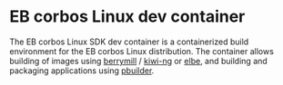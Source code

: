 # EB corbos Linux dev container

The EB corbos Linux SDK dev container is a containerized build environment for the EB corbos Linux distribution.
The container allows building of images using [berrymill]( https://github.com/isbm/berrymill/) / [kiwi-ng](https://osinside.github.io/kiwi/)
or [elbe](https://elbe-rfs.org/), and building and packaging applications using [pbuilder](https://wiki.ubuntu.com/PbuilderHowto).



